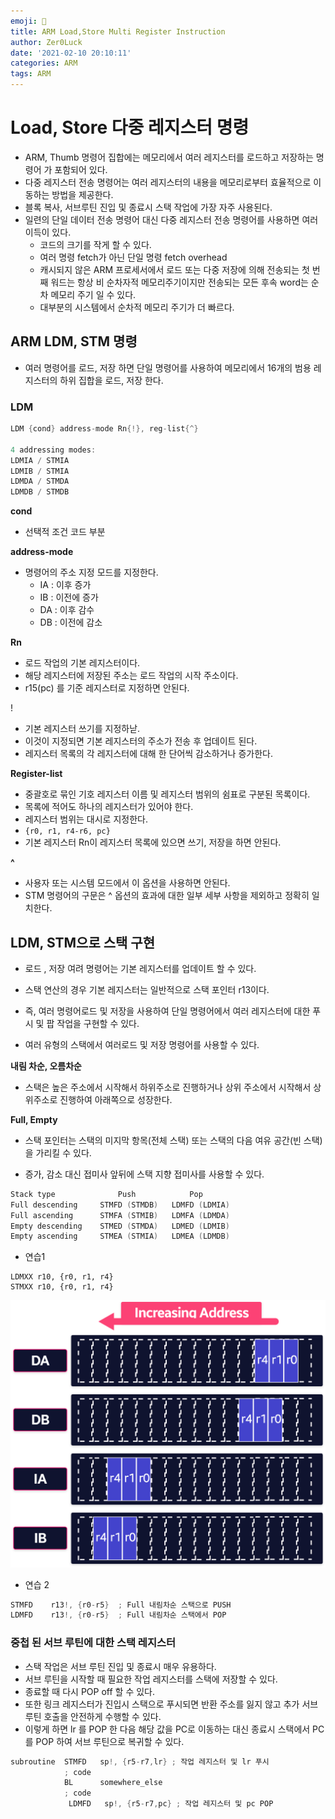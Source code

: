 ```yaml
---
emoji: 🍆
title: ARM Load,Store Multi Register Instruction
author: Zer0Luck
date: '2021-02-10 20:10:11'
categories: ARM
tags: ARM
---
```

# Load, Store 다중 레지스터 명령

- ARM, Thumb 명령어 집합에는 메모리에서 여러 레지스터를 로드하고 저장하는 명령어 가 포함되어 있다.
- 다중 레지스터 전송 명령어는 여러 레지스터의 내용을 메모리로부터 효율적으로 이동하는 방법을 제공한다.
- 블록 복사, 서브루틴 진입 및 종료시 스택 작업에 가장 자주 사용된다.
- 일련의 단일 데이터 전송 명령어 대신 다중 레지스터 전송 명령어를 사용하면 여러 이득이 있다.
    - 코드의 크기를 작게 할 수 있다.
    - 여러 명령 fetch가 아닌 단일 명령 fetch overhead
    - 캐시되지 않은 ARM 프로세서에서 로드 또는 다중 저장에 의해 전송되는 첫 번째 워드는 항상 비 순차자적 메모리주기이지만 전송되는 모든 후속 word는 순차 메모리 주기 일 수 있다.
    - 대부분의 시스템에서 순차적 메모리 주기가 더 빠르다.

## ARM LDM, STM 명령

- 여러 명령어를 로드, 저장 하면 단일 명령어를 사용하여 메모리에서 16개의 범용 레지스터의 하위 집합을 로드, 저장 한다.

### LDM

```cpp
LDM {cond} address-mode Rn{!}, reg-list{^}

4 addressing modes:
LDMIA / STMIA
LDMIB / STMIA
LDMDA / STMDA
LDMDB / STMDB
```

**cond**

- 선택적 조건 코드 부분

**address-mode**

- 명령어의 주소 지정 모드를 지정한다.
    - IA : 이후 증가
    - IB : 이전에 증가
    - DA : 이후 감수
    - DB : 이전에 감소

**Rn**

- 로드 작업의 기본 레지스터이다.
- 해당 레지스터에 저장된 주소는 로드 작업의 시작 주소이다.
- r15(pc) 를 기준 레지스터로 지정하면 안된다.

!

- 기본 레지스터 쓰기를 지정하낟.
- 이것이 지정되면 기본 레지스터의 주소가 전송 후 업데이트 된다.
- 레지스터 목록의 각 레지스터에 대해 한 단어씩 감소하거나 증가한다.

**Register-list**

- 중괄호로 묶인 기호 레지스터 이름 및 레지스터 범위의 쉼표로 구분된 목록이다.
- 목록에 적어도 하나의 레지스터가 있어야 한다.
- 레지스터 범위는 대시로 지정한다.
- `{r0, r1, r4-r6, pc}`
- 기본 레지스터 Rn이 레지스터 목록에 있으면 쓰기, 저장을 하면 안된다.

**^**

- 사용자 또는 시스템 모드에서 이 옵션을 사용하면 안된다.
- STM 명령어의 구문은 ^ 옵션의 효과에 대한 일부 세부 사항을 제외하고 정확히 일치한다.

## LDM, STM으로 스택 구현

- 로드 , 저장 여려 명령어는 기본 레지스터를 업데이트 할 수 있다.
- 스택 연산의 경우 기본 레지스터는 일반적으로 스택 포인터 r13이다.
- 즉, 여러 명령어로드 및 저장을 사용하여 단일 명령어에서 여러 레지스터에 대한 푸시 및 팝 작업을 구현할 수 있다.

- 여러 유형의 스택에서 여러로드 및 저장 명령어를 사용할 수 있다.

**내림 차순, 오름차순**

- 스택은 높은 주소에서 시작해서 하위주소로 진행하거나 상위 주소에서 시작해서 상위주소로 진행하여 아래쪽으로 성장한다.

**Full, Empty**

- 스택 포인터는 스택의 미지막 항목(전체 스택) 또는 스택의 다음 여유 공간(빈 스택)을 가리킬 수 있다.

- 증가, 감소 대신 접미사 앞뒤에 스택 지향 접미사를 사용할 수 있다.

```cpp
Stack type				Push			Pop
Full descending		STMFD (STMDB)	LDMFD (LDMIA)
Full ascending		STMFA (STMIB)	LDMFA (LDMDA)
Empty descending	STMED (STMDA)	LDMED (LDMIB)
Empty ascending		STMEA (STMIA)	LDMEA (LDMDB)
```

- 연습1

```wasm
LDMXX r10, {r0, r1, r4}
STMXX r10, {r0, r1, r4}
```

![./MULTI_LOAD_STORE.png](./MULTI_LOAD_STORE.png)

- 연습 2

```cpp
STMFD    r13!, {r0-r5}  ; Full 내림차순 스택으로 PUSH
LDMFD    r13!, {r0-r5}  ; Full 내림차순 스택에서 POP
```

### 중첩 된 서브 루틴에 대한 스택 레지스터

- 스택 작업은 서브 루틴 진입 및 종료시 매우 유용하다.
- 서브 루틴을 시작할 때 필요한 작업 레지스터를 스택에 저장할 수 있다.
- 종료할 때 다시 POP off 할 수 있다.
- 또한 링크 레지스터가 진입시 스택으로 푸시되면 반환 주소를 잃지 않고 추가 서브 루틴 호출을 안전하게 수행할 수 있다.
- 이렇게 하면 lr 를 POP 한 다음 해당 값을 PC로 이동하는 대신 종료시 스택에서 PC를 POP 하여 서브 루틴으로 복귀할 수 있다.

```cpp
subroutine  STMFD   sp!, {r5-r7,lr} ; 작업 레지스터 및 lr 푸시
            ; code
            BL      somewhere_else
            ; code
             LDMFD   sp!, {r5-r7,pc} ; 작업 레지스터 및 pc POP
```

```toc
```